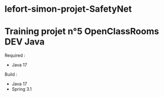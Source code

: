 # lefort-simon-projet-SafetyNet
# Training projet n°5 OpenClassRooms DEV Java
Required :
- Java 17

Build :
- Java 17
- Spring 3.1
